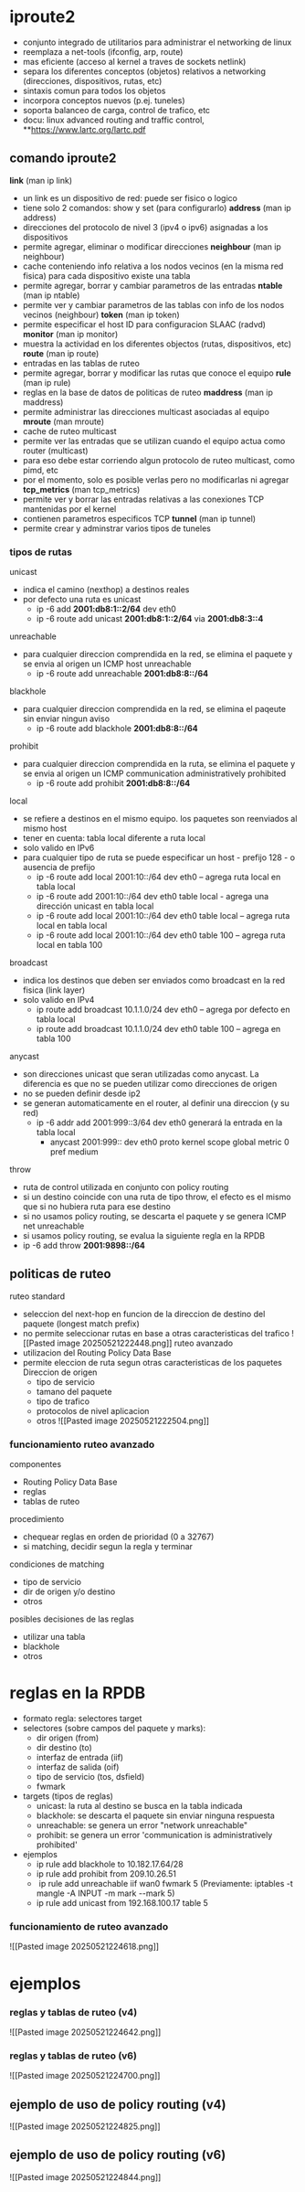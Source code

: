 # iproute2
- conjunto integrado de utilitarios para administrar el networking de linux
- reemplaza a net-tools (ifconfig, arp, route)
- mas eficiente (acceso al kernel a traves de sockets netlink)
- separa los diferentes conceptos (objetos) relativos a networking (direcciones, dispositivos, rutas, etc)
- sintaxis comun para todos los objetos
- incorpora conceptos nuevos (p.ej. tuneles)
- soporta balanceo de carga, control de trafico, etc
- docu: linux advanced routing and traffic control, **https://www.lartc.org/lartc.pdf

## comando iproute2
**link** (man ip link)
- un link es un dispositivo de red: puede ser fisico o logico
- tiene solo 2 comandos: show y set (para configurarlo)
**address** (man ip address)
- direcciones del protocolo de nivel 3 (ipv4 o ipv6) asignadas a los dispositivos
- permite agregar, eliminar o modificar direcciones
**neighbour** (man ip neighbour)
- cache conteniendo info relativa a los nodos vecinos (en la misma red fisica) para cada dispositivo existe una tabla
- permite agregar, borrar y cambiar parametros de las entradas
**ntable** (man ip ntable)
- permite ver y cambiar parametros de las tablas con info de los nodos vecinos (neighbour)
**token** (man ip token)
- permite especificar el host ID para configuracion SLAAC (radvd)
**monitor** (man ip monitor)
- muestra la actividad en los diferentes objectos (rutas, dispositivos, etc)
**route** (man ip route)
- entradas en las tablas de ruteo
- permite agregar, borrar y modificar las rutas que conoce el equipo
**rule** (man ip rule)
- reglas en la base de datos de politicas de ruteo
**maddress** (man ip maddress)
- permite administrar las direcciones multicast asociadas al equipo
**mroute** (man mroute)
- cache de ruteo multicast
- permite ver las entradas que se utilizan cuando el equipo actua como router (multicast)
- para eso debe estar corriendo algun protocolo de ruteo multicast, como pimd, etc
- por el momento, solo es posible verlas pero no modificarlas ni agregar
**tcp_metrics** (man tcp_metrics)
- permite ver y borrar las entradas relativas a las conexiones TCP mantenidas por el kernel
- contienen parametros especificos TCP
**tunnel** (man ip tunnel)
- permite crear y adminstrar varios tipos de tuneles


### tipos de rutas
unicast
- indica el camino (nexthop) a destinos reales
- por defecto una ruta es unicast
	- ip -6 add **2001:db8:1::2/64** dev eth0
	- ip -6 route add unicast **2001:db8:1::2/64** via **2001:db8:3::4**

unreachable
- para cualquier direccion comprendida en la red, se elimina el paquete y se envia al origen un ICMP host unreachable
	- ip -6 route add unreachable **2001:db8:8::/64**

blackhole
- para cualquier direccion comprendida en la red, se elimina el paqeute sin enviar ningun aviso
	- ip -6 route add blackhole **2001:db8:8::/64**

prohibit
- para cualquier direccion comprendida en la ruta, se elimina el paquete y se envia al origen un ICMP communication administratively prohibited
	- ip -6 route add prohibit **2001:db8:8::/64**

local
- se refiere a destinos en el mismo equipo. los paquetes son reenviados al mismo host
- tener en cuenta: tabla local diferente a ruta local
- solo valido en IPv6
- para cualquier tipo de ruta se puede especificar un host - prefijo 128 - o ausencia de prefijo
	- ip -6 route add local 2001:10::/64 dev eth0 – agrega ruta local en tabla local 
	- ip -6 route add 2001:10::/64 dev eth0 table local - agrega una dirección unicast en tabla local 
	- ip -6 route add local 2001:10::/64 dev eth0 table local – agrega ruta local en tabla local 
	- ip -6 route add local 2001:10::/64 dev eth0 table 100 – agrega ruta local en tabla 100

broadcast
- indica los destinos que deben ser enviados como broadcast en la red fisica (link layer)
- solo valido en IPv4
	- ip route add broadcast 10.1.1.0/24 dev eth0 – agrega por defecto en tabla local 
	- ip route add broadcast 10.1.1.0/24 dev eth0 table 100 – agrega en tabla 100

anycast
- son direcciones unicast que seran utilizadas como anycast. La diferencia es que no se pueden utilizar como direcciones de origen
- no se pueden definir desde ip2
- se generan automaticamente en el router, al definir una direccion (y su red)
	- ip -6 addr add 2001:999::3/64 dev eth0 generará la entrada en la tabla local
		- anycast 2001:999:: dev eth0 proto kernel scope global metric 0 pref medium

throw
 - ruta de control utilizada en conjunto con policy routing
 - si un destino coincide con una ruta de tipo throw, el efecto es el mismo que si no hubiera ruta para ese destino
 - si no usamos policy routing, se descarta el paquete y se genera ICMP net unreachable
 - si usamos policy routing, se evalua la siguiente regla en la RPDB
 - ip -6 add throw **2001:9898::/64**

## politicas de ruteo
ruteo standard
- seleccion del next-hop en funcion de la direccion de destino del paquete (longest match prefix)
- no permite seleccionar rutas en base a otras caracteristicas del trafico
![[Pasted image 20250521222448.png]]
ruteo avanzado
- utilizacion del Routing Policy Data Base
- permite eleccion de ruta segun otras caracteristicas de los paquetes Direccion de origen
	- tipo de servicio
	- tamano del paquete
	- tipo de trafico
	- protocolos de nivel aplicacion
	- otros
![[Pasted image 20250521222504.png]]

### funcionamiento ruteo avanzado
 componentes
 - Routing Policy Data Base
 - reglas
 - tablas de ruteo

procedimiento
- chequear reglas en orden de prioridad (0 a 32767)
- si matching, decidir segun la regla y terminar

condiciones de matching
- tipo de servicio
- dir de origen y/o destino
- otros

posibles decisiones de las reglas
- utilizar una tabla
- blackhole
- otros


# reglas en la RPDB
 - formato regla: selectores target
 - selectores (sobre campos del paquete y marks):
	 - dir origen (from)
	 - dir destino (to)
	 - interfaz de entrada (iif)
	 - interfaz de salida (oif)
	 - tipo de servicio (tos, dsfield)
	 - fwmark
- targets (tipos de reglas)
	- unicast: la ruta al destino se busca en la tabla indicada
	- blackhole: se descarta el paquete sin enviar ninguna respuesta
	- unreachable: se genera un error "network unreachable"
	- prohibit: se genera un error 'communication is administratively prohibited'
- ejemplos
	- ip rule add blackhole to 10.182.17.64/28  
	- ip rule add prohibit from 209.10.26.51 
	-  ip rule add unreachable iif wan0 fwmark 5 (Previamente: iptables -t mangle -A INPUT -m mark --mark 5)  
	- ip rule add unicast from 192.168.100.17 table 5

### funcionamiento de ruteo avanzado
![[Pasted image 20250521224618.png]]

# ejemplos
### reglas y tablas de ruteo (v4)
![[Pasted image 20250521224642.png]]

### reglas y tablas de ruteo (v6)
![[Pasted image 20250521224700.png]]

## ejemplo de uso de policy routing (v4)
![[Pasted image 20250521224825.png]]

## ejemplo de uso de policy routing (v6)
![[Pasted image 20250521224844.png]]